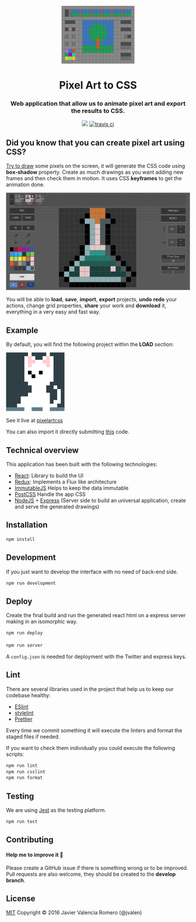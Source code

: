 <p align="center">
  <img width="200" src="screenshots/tree-pixelartcss.png">
</p>
<h1 align="center">Pixel Art to CSS</h1>
<p align="center">
  <h3 align="center">  
    Web application that allow us to animate pixel art and export the results to CSS.
  </h3>
</p>
<p align="center">
  <a target='_blank' href='http://www.recurse.com' title='Made at the Recurse Center'><img src='https://cloud.githubusercontent.com/assets/2883345/11325206/336ea5f4-9150-11e5-9e90-d86ad31993d8.png' height='20px'/></a>
  <a href="https://travis-ci.com/jvalen/pixel-art-react"><img src="https://travis-ci.com/jvalen/pixel-art-react.svg?branch=master" alt="travis ci"></a>
</p>

## Did you know that you can create pixel art using CSS?

[Try to draw](https://www.pixelartcss.com/) some pixels on the screen, it will generate the CSS code using **box-shadow** property. Create as much drawings as you want adding new frames and then check them in motion. It uses CSS **keyframes** to get the animation done.

<p align="center">
  <img src="screenshots/screenshot-potion.png">
</p>

You will be able to **load**, **save**, **import**, **export** projects, **undo** **redo** your actions, change grid properties, **share** your work and **download** it, everything in a very easy and fast way.

## Example

By default, you will find the following project within the <b>LOAD</b> section:

![Cat animation example](screenshots/animation-cat.gif)

See it live at [pixelartcss](https://www.pixelartcss.com/)

You can also import it directly submitting [this](examples/import-export/cat.txt) code.

## Technical overview

This application has been built with the following technologies:

- [React](https://facebook.github.io/react/): Library to build the UI
- [Redux](http://redux.js.org/): Implements a Flux like architecture
- [ImmutableJS](https://facebook.github.io/immutable-js/) Helps to keep the data immutable
- [PostCSS](https://github.com/postcss/postcss) Handle the app CSS
- [NodeJS](https://nodejs.org/en/) + [Express](http://expressjs.com/) (Server side to build an universal application, create and serve the generated drawings)

## Installation

```bash
npm install
```

## Development

If you just want to develop the interface with no need of back-end side.

```bash
npm run development
```

## Deploy

Create the final build and run the generated react html on a express server making in an isomorphic way.

```bash
npm run deploy

npm run server
```

A `config.json` is needed for deployment with the Twitter and express keys.

## Lint

There are several libraries used in the project that help us to keep our codebase healthy:

- [ESlint](https://eslint.org/)
- [stylelint](https://stylelint.io/)
- [Prettier](https://prettier.io/)

Every time we commit something it will execute the linters and format the staged files if needed.

If you want to check them individually you could execute the following scripts:

```bash
npm run lint
npm run csslint
npm run format
```

## Testing

We are using [Jest](https://jestjs.io/) as the testing platform.

```bash
npm run test
```

## Contributing

#### Help me to improve it :seedling:

Please create a GitHub issue if there is something wrong or to be improved. Pull requests are also welcome, they should be created to the **develop branch**.

## License

[MIT](https://opensource.org/licenses/mit-license.php)
Copyright © 2016 Javier Valencia Romero (@jvalen)
